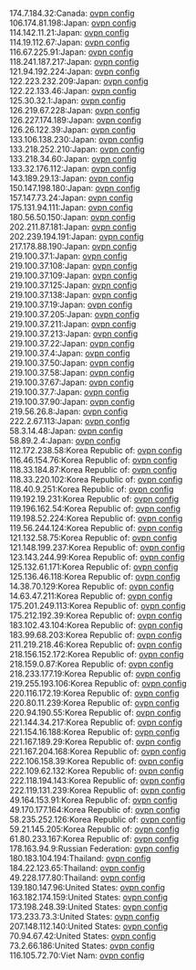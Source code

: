 174.7.184.32:Canada: [ovpn config](vpn/174_7_184_32.ovpn)  
106.174.81.198:Japan: [ovpn config](vpn/106_174_81_198.ovpn)  
114.142.11.21:Japan: [ovpn config](vpn/114_142_11_21.ovpn)  
114.19.112.67:Japan: [ovpn config](vpn/114_19_112_67.ovpn)  
116.67.225.91:Japan: [ovpn config](vpn/116_67_225_91.ovpn)  
118.241.187.217:Japan: [ovpn config](vpn/118_241_187_217.ovpn)  
121.94.192.224:Japan: [ovpn config](vpn/121_94_192_224.ovpn)  
122.223.232.209:Japan: [ovpn config](vpn/122_223_232_209.ovpn)  
122.22.133.46:Japan: [ovpn config](vpn/122_22_133_46.ovpn)  
125.30.32.1:Japan: [ovpn config](vpn/125_30_32_1.ovpn)  
126.219.67.228:Japan: [ovpn config](vpn/126_219_67_228.ovpn)  
126.227.174.189:Japan: [ovpn config](vpn/126_227_174_189.ovpn)  
126.26.122.39:Japan: [ovpn config](vpn/126_26_122_39.ovpn)  
133.106.138.230:Japan: [ovpn config](vpn/133_106_138_230.ovpn)  
133.218.252.210:Japan: [ovpn config](vpn/133_218_252_210.ovpn)  
133.218.34.60:Japan: [ovpn config](vpn/133_218_34_60.ovpn)  
133.32.176.112:Japan: [ovpn config](vpn/133_32_176_112.ovpn)  
143.189.29.13:Japan: [ovpn config](vpn/143_189_29_13.ovpn)  
150.147.198.180:Japan: [ovpn config](vpn/150_147_198_180.ovpn)  
157.147.73.24:Japan: [ovpn config](vpn/157_147_73_24.ovpn)  
175.131.94.111:Japan: [ovpn config](vpn/175_131_94_111.ovpn)  
180.56.50.150:Japan: [ovpn config](vpn/180_56_50_150.ovpn)  
202.211.87.181:Japan: [ovpn config](vpn/202_211_87_181.ovpn)  
202.239.194.191:Japan: [ovpn config](vpn/202_239_194_191.ovpn)  
217.178.88.190:Japan: [ovpn config](vpn/217_178_88_190.ovpn)  
219.100.37.1:Japan: [ovpn config](vpn/219_100_37_1.ovpn)  
219.100.37.108:Japan: [ovpn config](vpn/219_100_37_108.ovpn)  
219.100.37.109:Japan: [ovpn config](vpn/219_100_37_109.ovpn)  
219.100.37.125:Japan: [ovpn config](vpn/219_100_37_125.ovpn)  
219.100.37.138:Japan: [ovpn config](vpn/219_100_37_138.ovpn)  
219.100.37.19:Japan: [ovpn config](vpn/219_100_37_19.ovpn)  
219.100.37.205:Japan: [ovpn config](vpn/219_100_37_205.ovpn)  
219.100.37.211:Japan: [ovpn config](vpn/219_100_37_211.ovpn)  
219.100.37.213:Japan: [ovpn config](vpn/219_100_37_213.ovpn)  
219.100.37.22:Japan: [ovpn config](vpn/219_100_37_22.ovpn)  
219.100.37.4:Japan: [ovpn config](vpn/219_100_37_4.ovpn)  
219.100.37.50:Japan: [ovpn config](vpn/219_100_37_50.ovpn)  
219.100.37.58:Japan: [ovpn config](vpn/219_100_37_58.ovpn)  
219.100.37.67:Japan: [ovpn config](vpn/219_100_37_67.ovpn)  
219.100.37.7:Japan: [ovpn config](vpn/219_100_37_7.ovpn)  
219.100.37.90:Japan: [ovpn config](vpn/219_100_37_90.ovpn)  
219.56.26.8:Japan: [ovpn config](vpn/219_56_26_8.ovpn)  
222.2.67.113:Japan: [ovpn config](vpn/222_2_67_113.ovpn)  
58.3.14.48:Japan: [ovpn config](vpn/58_3_14_48.ovpn)  
58.89.2.4:Japan: [ovpn config](vpn/58_89_2_4.ovpn)  
112.172.238.58:Korea Republic of: [ovpn config](vpn/112_172_238_58.ovpn)  
116.46.154.76:Korea Republic of: [ovpn config](vpn/116_46_154_76.ovpn)  
118.33.184.87:Korea Republic of: [ovpn config](vpn/118_33_184_87.ovpn)  
118.33.220.102:Korea Republic of: [ovpn config](vpn/118_33_220_102.ovpn)  
118.40.9.251:Korea Republic of: [ovpn config](vpn/118_40_9_251.ovpn)  
119.192.19.231:Korea Republic of: [ovpn config](vpn/119_192_19_231.ovpn)  
119.196.162.54:Korea Republic of: [ovpn config](vpn/119_196_162_54.ovpn)  
119.198.52.224:Korea Republic of: [ovpn config](vpn/119_198_52_224.ovpn)  
119.56.244.124:Korea Republic of: [ovpn config](vpn/119_56_244_124.ovpn)  
121.132.58.75:Korea Republic of: [ovpn config](vpn/121_132_58_75.ovpn)  
121.148.199.237:Korea Republic of: [ovpn config](vpn/121_148_199_237.ovpn)  
123.143.244.99:Korea Republic of: [ovpn config](vpn/123_143_244_99.ovpn)  
125.132.61.171:Korea Republic of: [ovpn config](vpn/125_132_61_171.ovpn)  
125.136.46.118:Korea Republic of: [ovpn config](vpn/125_136_46_118.ovpn)  
14.38.70.129:Korea Republic of: [ovpn config](vpn/14_38_70_129.ovpn)  
14.63.47.211:Korea Republic of: [ovpn config](vpn/14_63_47_211.ovpn)  
175.201.249.113:Korea Republic of: [ovpn config](vpn/175_201_249_113.ovpn)  
175.212.192.39:Korea Republic of: [ovpn config](vpn/175_212_192_39.ovpn)  
183.102.43.104:Korea Republic of: [ovpn config](vpn/183_102_43_104.ovpn)  
183.99.68.203:Korea Republic of: [ovpn config](vpn/183_99_68_203.ovpn)  
211.219.218.46:Korea Republic of: [ovpn config](vpn/211_219_218_46.ovpn)  
218.156.152.172:Korea Republic of: [ovpn config](vpn/218_156_152_172.ovpn)  
218.159.0.87:Korea Republic of: [ovpn config](vpn/218_159_0_87.ovpn)  
218.233.177.19:Korea Republic of: [ovpn config](vpn/218_233_177_19.ovpn)  
219.255.193.106:Korea Republic of: [ovpn config](vpn/219_255_193_106.ovpn)  
220.116.172.19:Korea Republic of: [ovpn config](vpn/220_116_172_19.ovpn)  
220.80.11.239:Korea Republic of: [ovpn config](vpn/220_80_11_239.ovpn)  
220.94.190.55:Korea Republic of: [ovpn config](vpn/220_94_190_55.ovpn)  
221.144.34.217:Korea Republic of: [ovpn config](vpn/221_144_34_217.ovpn)  
221.154.16.188:Korea Republic of: [ovpn config](vpn/221_154_16_188.ovpn)  
221.167.189.29:Korea Republic of: [ovpn config](vpn/221_167_189_29.ovpn)  
221.167.204.168:Korea Republic of: [ovpn config](vpn/221_167_204_168.ovpn)  
222.106.158.39:Korea Republic of: [ovpn config](vpn/222_106_158_39.ovpn)  
222.109.62.132:Korea Republic of: [ovpn config](vpn/222_109_62_132.ovpn)  
222.118.194.143:Korea Republic of: [ovpn config](vpn/222_118_194_143.ovpn)  
222.119.131.239:Korea Republic of: [ovpn config](vpn/222_119_131_239.ovpn)  
49.164.153.91:Korea Republic of: [ovpn config](vpn/49_164_153_91.ovpn)  
49.170.177.164:Korea Republic of: [ovpn config](vpn/49_170_177_164.ovpn)  
58.235.252.126:Korea Republic of: [ovpn config](vpn/58_235_252_126.ovpn)  
59.21.145.205:Korea Republic of: [ovpn config](vpn/59_21_145_205.ovpn)  
61.80.233.167:Korea Republic of: [ovpn config](vpn/61_80_233_167.ovpn)  
178.163.94.9:Russian Federation: [ovpn config](vpn/178_163_94_9.ovpn)  
180.183.104.194:Thailand: [ovpn config](vpn/180_183_104_194.ovpn)  
184.22.123.65:Thailand: [ovpn config](vpn/184_22_123_65.ovpn)  
49.228.177.80:Thailand: [ovpn config](vpn/49_228_177_80.ovpn)  
139.180.147.96:United States: [ovpn config](vpn/139_180_147_96.ovpn)  
163.182.174.159:United States: [ovpn config](vpn/163_182_174_159.ovpn)  
173.198.248.39:United States: [ovpn config](vpn/173_198_248_39.ovpn)  
173.233.73.3:United States: [ovpn config](vpn/173_233_73_3.ovpn)  
207.148.112.140:United States: [ovpn config](vpn/207_148_112_140.ovpn)  
70.94.67.42:United States: [ovpn config](vpn/70_94_67_42.ovpn)  
73.2.66.186:United States: [ovpn config](vpn/73_2_66_186.ovpn)  
116.105.72.70:Viet Nam: [ovpn config](vpn/116_105_72_70.ovpn)  
